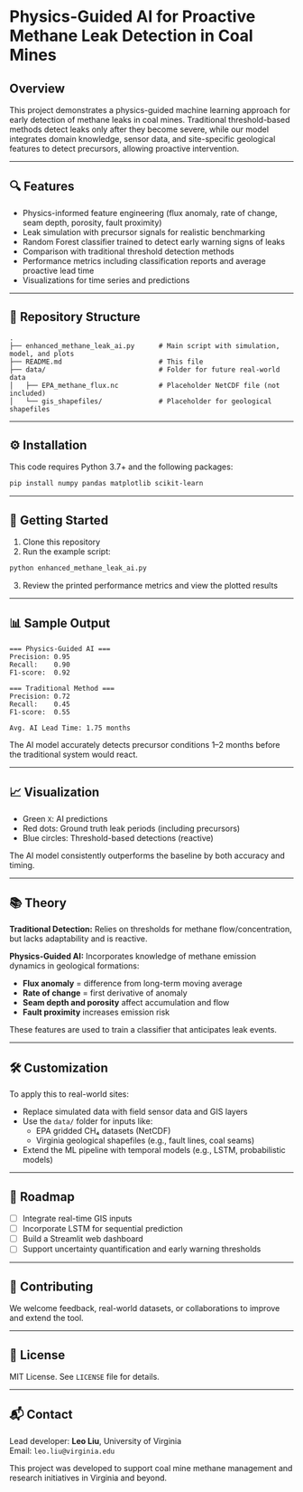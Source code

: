 # Physics-Guided AI for Proactive Methane Leak Detection in Coal Mines

## Overview
This project demonstrates a physics-guided machine learning approach for early detection of methane leaks in coal mines. Traditional threshold-based methods detect leaks only after they become severe, while our model integrates domain knowledge, sensor data, and site-specific geological features to detect precursors, allowing proactive intervention.

---

## 🔍 Features
- Physics-informed feature engineering (flux anomaly, rate of change, seam depth, porosity, fault proximity)
- Leak simulation with precursor signals for realistic benchmarking
- Random Forest classifier trained to detect early warning signs of leaks
- Comparison with traditional threshold detection methods
- Performance metrics including classification reports and average proactive lead time
- Visualizations for time series and predictions

---

## 📁 Repository Structure
```
.
├── enhanced_methane_leak_ai.py      # Main script with simulation, model, and plots
├── README.md                        # This file
├── data/                            # Folder for future real-world data
│   ├── EPA_methane_flux.nc          # Placeholder NetCDF file (not included)
│   └── gis_shapefiles/              # Placeholder for geological shapefiles
```

---

## ⚙️ Installation
This code requires Python 3.7+ and the following packages:
```bash
pip install numpy pandas matplotlib scikit-learn
```

---

## 🚀 Getting Started
1. Clone this repository  
2. Run the example script:
```bash
python enhanced_methane_leak_ai.py
```
3. Review the printed performance metrics and view the plotted results

---

## 📊 Sample Output
```
=== Physics-Guided AI ===
Precision: 0.95
Recall:    0.90
F1-score:  0.92

=== Traditional Method ===
Precision: 0.72
Recall:    0.45
F1-score:  0.55

Avg. AI Lead Time: 1.75 months
```

The AI model accurately detects precursor conditions 1–2 months before the traditional system would react.

---

## 📈 Visualization
- Green `X`: AI predictions  
- Red dots: Ground truth leak periods (including precursors)  
- Blue circles: Threshold-based detections (reactive)  

The AI model consistently outperforms the baseline by both accuracy and timing.

---

## 📚 Theory
**Traditional Detection:** Relies on thresholds for methane flow/concentration, but lacks adaptability and is reactive.

**Physics-Guided AI:** Incorporates knowledge of methane emission dynamics in geological formations:
- **Flux anomaly** = difference from long-term moving average  
- **Rate of change** = first derivative of anomaly  
- **Seam depth and porosity** affect accumulation and flow  
- **Fault proximity** increases emission risk  

These features are used to train a classifier that anticipates leak events.

---

## 🛠️ Customization
To apply this to real-world sites:
- Replace simulated data with field sensor data and GIS layers
- Use the `data/` folder for inputs like:
  - EPA gridded CH₄ datasets (NetCDF)
  - Virginia geological shapefiles (e.g., fault lines, coal seams)
- Extend the ML pipeline with temporal models (e.g., LSTM, probabilistic models)

---

## 📌 Roadmap
- [ ] Integrate real-time GIS inputs  
- [ ] Incorporate LSTM for sequential prediction  
- [ ] Build a Streamlit web dashboard  
- [ ] Support uncertainty quantification and early warning thresholds  

---

## 🤝 Contributing
We welcome feedback, real-world datasets, or collaborations to improve and extend the tool.

---

## 📄 License
MIT License. See `LICENSE` file for details.

---

## 📬 Contact
Lead developer: **Leo Liu**, University of Virginia  
Email: `leo.liu@virginia.edu`  

This project was developed to support coal mine methane management and research initiatives in Virginia and beyond.
